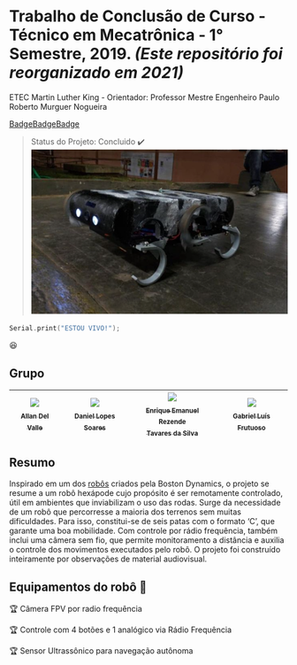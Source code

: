 # Trabalho de Conclusão de Curso - Técnico em Mecatrônica - 1° Semestre, 2019. _(Este repositório foi reorganizado em 2021)_
ETEC Martin Luther King - Orientador: Professor Mestre Engenheiro Paulo Roberto Murguer Nogueira

[Badge]("ETEC")[Badge]("Mecatrônica")[Badge]("Hexápode")
> Status do Projeto: Concluido :heavy_check_mark:
![Foto do HEXPOD no seu ultimo dia de teste!](./HEXPOD.png "Foto do HEXPOD no seu ultimo dia de teste!")

```C++ 
Serial.print("ESTOU VIVO!");
``` 
:laughing:
## Grupo
|[<img src="https://media-exp1.licdn.com/dms/image/C4D03AQHlBPAHLrBLDw/profile-displayphoto-shrink_800_800/0/1580769894379?e=1616630400&v=beta&t=81eUPy0GajTr6YGD6_qxNMz62uZwOgi-Hl4MaT2J07w" width=115 > <br> <sub> Allan Del Valle </sub>](https://www.linkedin.com/in/allan-del-valle-1b8012140/)|[<img src="https://avatars1.githubusercontent.com/u/50249010?s=400&u=bcc195f038417817f21c9b38e0c145c34ccc76e5&v=4" width=115 > <br> <sub> Daniel Lopes Soares </sub>](https://github.com/DanielCreeklear)|[<img src="https://avatars3.githubusercontent.com/u/61894952?s=460&u=cc9828934d213c5cd4ef2dc9b5a6223878803eb9&v=4" width=115 > <br> <sub> Enrique Emanuel Rezende<br>Tavares da Silva </sub>](https://github.com/Oiapokxui)|[<img src="https://scontent.fcgh35-1.fna.fbcdn.net/v/t1.0-9/12313586_961990820542548_1678633427499714831_n.jpg?_nc_cat=110&ccb=2&_nc_sid=09cbfe&_nc_ohc=LCUp7Ig-TX4AX9oaOSu&_nc_ht=scontent.fcgh35-1.fna&oh=43d9457d38b4b8758e4ba162c7a00d8e&oe=602DC7C5" width=115 > <br> <sub> Gabriel Luís Frutuoso </sub>](https://www.instagram.com/the_fruit_maker/)   	|
|:-:	|:-:	|:-:	|:-:	|
## Resumo
  Inspirado em um dos [robôs](https://www.youtube.com/watch?v=ISznqY3kESI) criados pela Boston Dynamics, o projeto se resume a um robô hexápode cujo propósito é ser remotamente controlado, útil em ambientes que inviabilizam o uso das rodas. Surge da necessidade de um robô que percorresse a maioria dos terrenos sem muitas dificuldades. Para isso, constitui-se de seis patas com o formato ‘C’, que garante uma boa mobilidade. Com controle por rádio frequência, também inclui uma câmera sem fio, que permite monitoramento a distância e auxilia o controle dos movimentos executados pelo  robô. O  projeto  foi  construído  inteiramente  por  observações  de material  audiovisual.
## Equipamentos do robô :checkered_flag:

:trophy: Câmera FPV por radio frequência 

:trophy: Controle com 4 botões e 1 analógico via Rádio Frequência

:trophy: Sensor Ultrassônico para navegação autônoma




